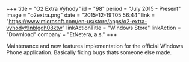+++
title = "O2 Extra Výhody"
id = "98"
period = "July 2015 - Present"
image = "o2extra.png"
date = "2015-12-19T05:56:44"
link = "https://www.microsoft.com/en-us/store/apps/o2-extra-vyhody/9nblggh08ktw"
linkActionTitle = "Windows Store"
linkAction = "Download"
company = "EtNetera, a.s."
+++

Maintenance and new features implementation for the official Windows Phone application. Basically fixing bugs thats someone else made. 
